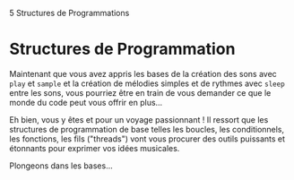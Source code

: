 5 Structures de Programmations

# Structures de Programmation

Maintenant que vous avez appris les bases de la création des sons avec 
`play` et `sample` et la création de mélodies simples et de rythmes 
avec `sleep` entre les sons, vous pourriez être en train de vous 
demander ce que le monde du code peut vous offrir en plus...

Eh bien, vous y êtes et pour un voyage passionnant ! Il ressort que 
les structures de programmation de base telles les boucles, les 
conditionnels, les fonctions, les fils ("threads") vont vous procurer 
des outils puissants et étonnants pour exprimer vos idées musicales. 

Plongeons dans les bases...
